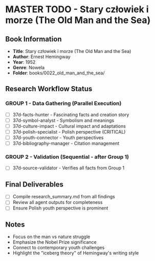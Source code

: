 # MASTER TODO - Stary człowiek i morze (The Old Man and the Sea)

## Book Information
- **Title**: Stary człowiek i morze (The Old Man and the Sea)
- **Author**: Ernest Hemingway
- **Year**: 1952
- **Genre**: Nowela
- **Folder**: books/0022_old_man_and_the_sea/

## Research Workflow Status

### GROUP 1 - Data Gathering (Parallel Execution)
- [ ] 37d-facts-hunter - Fascinating facts and creation story
- [ ] 37d-symbol-analyst - Symbolism and meanings  
- [ ] 37d-culture-impact - Cultural impact and adaptations
- [ ] 37d-polish-specialist - Polish perspective (CRITICAL)
- [ ] 37d-youth-connector - Youth perspectives
- [ ] 37d-bibliography-manager - Citation management

### GROUP 2 - Validation (Sequential - after Group 1)
- [ ] 37d-source-validator - Verifies all facts from Group 1

## Final Deliverables
- [ ] Compile research_summary.md from all findings
- [ ] Review all agent outputs for completeness
- [ ] Ensure Polish youth perspective is prominent

## Notes
- Focus on the man vs nature struggle
- Emphasize the Nobel Prize significance
- Connect to contemporary youth challenges
- Highlight the "iceberg theory" of Hemingway's writing style
